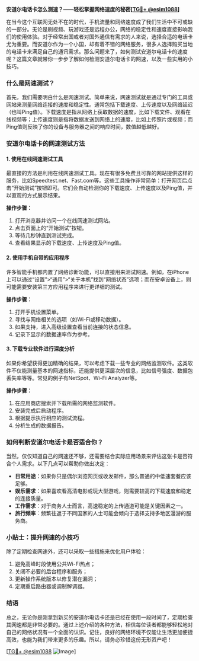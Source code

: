 **安道尔电话卡怎么测速？——轻松掌握网络速度的秘密[[TG💪+ @esim1088](https://t.me/s/esim1088)]**

在当今这个互联网无处不在的时代，手机流量和网络速度成了我们生活中不可或缺的一部分。无论是刷视频、玩游戏还是远程办公，网络的稳定性和速度直接影响我们的使用体验。对于经常出国或者对国外通信有需求的人来说，选择合适的电话卡尤为重要。而安道尔作为一个小国，却有着不错的网络服务，很多人选择购买当地的电话卡来满足自己的通讯需求。那么问题来了，如何测试安道尔电话卡的速度呢？这篇文章就带你一步步了解如何检测安道尔电话卡的网速，以及一些实用的小技巧。

### 什么是网速测试？

首先，我们需要明白什么是网速测试。简单来说，网速测试就是通过专门的工具或网站来测量网络连接的速度和稳定性。通常包括下载速度、上传速度以及网络延迟（也叫Ping值）。下载速度是指从网络上获取数据的速度，比如下载文件、观看在线视频等；上传速度则是指将数据发送到网络上的速度，比如上传照片或视频；而Ping值则反映了你的设备与服务器之间的响应时间，数值越低越好。

### 安道尔电话卡的网速测试方法

#### 1. 使用在线网速测试工具

最直接的方法是利用在线网速测试工具。现在有很多免费且可靠的网站提供这样的服务，比如Speedtest.net、Fast.com等。这些工具操作非常简单：打开网页后点击“开始测试”按钮即可。它们会自动检测你的下载速度、上传速度以及Ping值，并以直观的方式展示结果。

**操作步骤：**
1. 打开浏览器并访问一个在线网速测试网站。
2. 点击页面上的“开始测试”按钮。
3. 等待几秒钟直到测试完成。
4. 查看结果显示的下载速度、上传速度及Ping值。

#### 2. 使用手机自带的应用程序

许多智能手机都内置了网络诊断功能，可以直接用来测试网速。例如，在iPhone上可以通过“设置”>“通用”>“关于本机”找到“网络状态”选项；而在安卓设备上，则可能需要安装第三方应用程序来进行更详细的测试。

**操作步骤：**
1. 打开手机设置菜单。
2. 寻找与网络相关的选项（如Wi-Fi或移动数据）。
3. 如果支持，进入高级设置查看当前连接的状态信息。
4. 记录下显示的数据速率作为参考。

#### 3. 下载专业软件进行深度分析

如果你希望获得更加精确的结果，可以考虑下载一些专业的网络监测软件。这类软件不仅能测量基本的网速指标，还能提供更深层次的信息，比如信号强度、数据包丢失率等等。常见的例子有NetSpot、Wi-Fi Analyzer等。

**操作步骤：**
1. 在应用商店搜索并下载所需的网络监测软件。
2. 安装完成后启动程序。
3. 根据提示执行相应的测试流程。
4. 分析生成的数据报告。

### 如何判断安道尔电话卡是否适合你？

当然，仅仅知道自己的网速还不够，还需要结合实际应用场景来评估这张卡是否符合个人需求。以下几点可以帮助你做出决定：

- **日常用途**：如果你只是偶尔浏览网页或收发邮件，那么普通的中低速套餐应该足够。
- **娱乐需求**：如果喜欢看高清电影或玩大型游戏，则需要较高的下载速度和稳定的连接质量。
- **工作需求**：对于商务人士而言，高速稳定的上传通道可能是关键因素之一。
- **旅行频率**：频繁往返于不同国家的人士可能会倾向于选择支持多地区漫游的服务商。

### 小贴士：提升网速的小技巧

除了定期检查网速外，还可以采取一些措施来优化用户体验：

1. 避免高峰时段使用公共Wi-Fi热点；
2. 关闭不必要的后台程序和服务；
3. 更新操作系统版本以修复潜在漏洞；
4. 定期重启路由器或调制解调器。

### 结语

总之，无论你是刚拿到新买的安道尔电话卡还是已经在使用一段时间了，定期检查其网速都是非常必要的。通过上述介绍的各种方法，相信每位读者都能够轻松地对自己的网络状况有一个全面的认识。记住，良好的网络环境不仅能让生活更加便捷高效，也能为我们带来更多的乐趣。所以，请务必珍惜这份无形资产吧！

[[TG💪+ @esim1088](https://t.me/s/esim1088) ![Image](https://i.postimg.cc/4NQfJmqS/Snipaste-2025-05-13-00-14-12.png)]